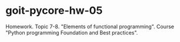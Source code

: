 # goit-pycore-hw-05
Homework. Topic 7-8.  "Elements of functional programming". Course "Python programming Foundation and Best practices".
